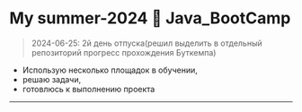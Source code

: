 # My summer-2024 🦄 Java_BootCamp

> 2024-06-25: 2й день отпуска(решил выделить в отдельный репозиторий прогресс прохождения Буткемпа)

- Использую несколько площадок в обучении, 
- решаю задачи, 
- готовлюсь к выполнению проекта

---
